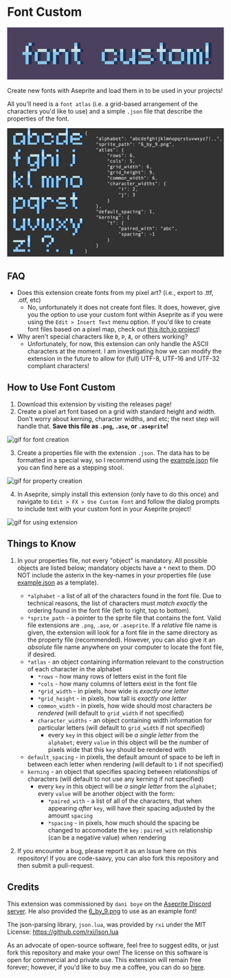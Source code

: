 # Font Custom
![hero image](./assets/hero.png)

Create new fonts with Aseprite and load them in to be used in your projects!

All you'll need is a `font atlas` (i.e. a grid-based arrangement of the characters you'd like to use) and a simple `.json` file that describe the properties of the font.

![a demonstration](./assets/demo.png)

## FAQ

* Does this extension create fonts from my pixel art? (i.e., export to .ttf, .otf, etc)
    * No, unfortunately it does not create font files. It does, however, give you the option to use your custom font within Aseprite as if you were using the `Edit > Insert Text` menu option. If you'd like to create font files based on a pixel map, check out [this itch.io project](https://yellowafterlife.itch.io/pixelfont)!
* Why aren't special characters like `Ð`, `Þ`, `Æ`, or others working?
    * Unfortunately, for now, this extension can only handle the ASCII characters at the moment. I am investigating how we can modify the extension in the future to allow for (full) UTF-8, UTF-16 and UTF-32 compliant characters!

## How to Use Font Custom

1. Download this extension by visiting the releases page!
2. Create a pixel art font based on a grid with standard height and width. Don't worry about kerning, character widths, and etc; the next step will handle that. **Save this file as `.png`, `.ase`, or `.aseprite`!**

![gif for font creation](./assets/font_creation.gif)

3. Create a properties file with the extension `.json`. The data has to be formatted in a special way, so I recommend using the [example.json](./examples/example.json) file you can find here as a stepping stool.

![gif for property creation](./assets/properties_creation.gif)

4. In Aseprite, simply install this extension (only have to do this once) and navigate to `Edit > FX > Use Custom Font` and follow the dialog prompts to include text with your custom font in your Aseprite project!

![gif for using extension](./assets/using_extension.gif)

## Things to Know
1. In your properties file, not every "object" is mandatory. All possible objects are listed below; mandatory objects have a `*` next to them. DO NOT include the asterix in the key-names in your properties file (use [example.json](./examples/example.json) as a template).
    * `*alphabet` - a list of all of the characters found in the font file. Due to technical reasons, the list of characters must _match exactly_ the ordering found in the font file (left to right, top to bottom).
    * `*sprite_path` - a pointer to the sprite file that contains the font. Valid file extensions are `.png`, `.ase`, or `.aseprite`. If a _relative_ file name is given, the extension will look for a font file in the same directory as the property file (recommended). However, you can also give it an _absolute_ file name anywhere on your computer to locate the font file, if desired.
    * `*atlas` - an object containing information relevant to the construction of each character in the alphabet
        * `*rows` - how many rows of letters exist in the font file
        * `*cols` - how many columns of letters exist in the font file
        * `*grid_width` - in pixels, how wide is _exactly one letter_
        * `*grid_height` - in pixels, how tall is _exactly one letter_
        * `common_width` - in pixels, how wide should most characters _be rendered_ (will default to `grid_width` if not specified)
        * `character_widths` - an object containing width information for particular letters (will default to `grid_width` if not specified)
            * every `key` in this object will be _a single letter_ from the `alphabet`; every `value` in this object will be the number of pixels wide that this `key` should be rendered with
    * `default_spacing` - in pixels, the default amount of space to be left in between each letter when rendering (will default to `1` if not specified)
    * `kerning` - an object that specifies spacing between relationships of characters (will default to not use any kerning if not specified)
        * every `key` in this object will be _a single letter_ from the `alphabet`; every `value` will be another object with the form:
            * `*paired_with` - a list of all of the characters, that when appearing _after_ `key`, will have their spacing adjusted by the amount `spacing`
            * `*spacing` - in pixels, how much should the spacing be changed to accomodate the `key` : `paired_with` relationship (can be a negative value) when rendering

2. If you encounter a bug, please report it as an Issue here on this repository! If you are code-saavy, you can also fork this repository and then submit a pull-request.

## Credits

This extension was commissioned by `dani boye` on the [Aseprite Discord server](https://discord.gg/Rt5S6NZFkK). He also provided the [6_by_9.png](./examples/6_by_9.png) to use as an example font!

The json-parsing library, `json.lua`, was provided by `rxi` under the MIT License: https://github.com/rxi/json.lua

As an advocate of open-source software, feel free to suggest edits, or just fork this repository and make your own! The license on this software is open for commercial and private use. This extension will remain free forever; however, if you'd like to buy me a coffee, you can do so [here](https://ko-fi.com/fletchmakesstuff).

